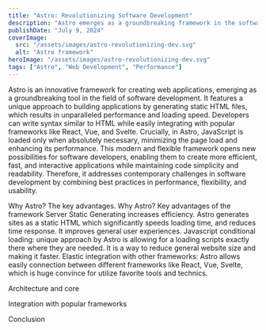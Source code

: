 ```yaml
---
title: "Astro: Revolutionizing Software Development"
description: "Astro emerges as a groundbreaking framework in the software development landscape, offering unmatched performance and flexibility."
publishDate: "July 9, 2024"
coverImage:
  src: "/assets/images/astro-revolutionizing-dev.svg"
  alt: "Astro framework"
heroImage: "/assets/images/astro-revolutionizing-dev.svg"
tags: ["Astro", "Web Development", "Performance"]
---
```


Astro is an innovative framework for creating web applications, emerging as a groundbreaking tool in the field of software development. It features a unique approach to building applications by generating static HTML files, which results in unparalleled performance and loading speed. Developers can write syntax similar to HTML while easily integrating with popular frameworks like React, Vue, and Svelte. Crucially, in Astro, JavaScript is loaded only when absolutely necessary, minimizing the page load and enhancing its performance. This modern and flexible framework opens new possibilities for software developers, enabling them to create more efficient, fast, and interactive applications while maintaining code simplicity and readability. Therefore, it addresses contemporary challenges in software development by combining best practices in performance, flexibility, and usability.

Why Astro? The key advantages.
Why Astro? Key advantages of the framework
Server Static Generating increases efficiency. Astro generates sites as a static HTML which significantly speeds loading time, and reduces time response. It improves general user experiences.
Javascript conditional loading: unique approach by Astro is allowing for a loading scripts exactly there where they are needed. It is a way to reduce general website size and making it faster.
Elastic integration with other frameworks: Astro allows easily connection between different frameworks like React, Vue, Svelte, which is huge convince for utilize favorite tools and technics.


Architecture and core

Integration with popular frameworks

Conclusion
